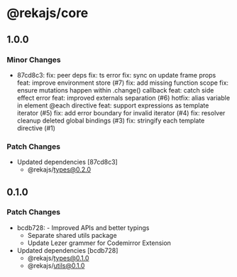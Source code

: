 # @rekajs/core

## 1.0.0

### Minor Changes

- 87cd8c3: fix: peer deps
  fix: ts error
  fix: sync on update frame props
  feat: improve environment store (#7)
  fix: add missing function scope
  fix: ensure mutations happen within .change() callback
  feat: catch side effect error
  feat: improved externals separation (#6)
  hotfix: alias variable in element @each directive
  feat: support expressions as template iterator (#5)
  fix: add error boundary for invalid iterator (#4)
  fix: resolver cleanup deleted global bindings (#3)
  fix: stringify each template directive (#1)

### Patch Changes

- Updated dependencies [87cd8c3]
  - @rekajs/types@0.2.0

## 0.1.0

### Patch Changes

- bcdb728: - Improved APIs and better typings
  - Separate shared utils package
  - Update Lezer grammer for Codemirror Extension
- Updated dependencies [bcdb728]
  - @rekajs/types@0.1.0
  - @rekajs/utils@0.1.0
